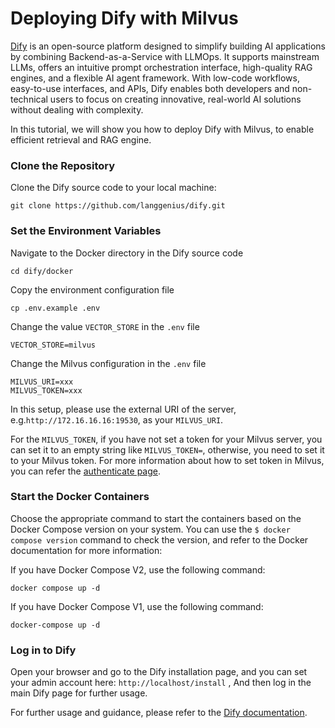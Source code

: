 # Deploying Dify with Milvus
[Dify](https://dify.ai/) is an open-source platform designed to simplify building AI applications by combining Backend-as-a-Service with LLMOps. It supports mainstream LLMs, offers an intuitive prompt orchestration interface, high-quality RAG engines, and a flexible AI agent framework. With low-code workflows, easy-to-use interfaces, and APIs, Dify enables both developers and non-technical users to focus on creating innovative, real-world AI solutions without dealing with complexity.

In this tutorial, we will show you how to deploy Dify with Milvus, to enable efficient retrieval and RAG engine.


### Clone the Repository
Clone the Dify source code to your local machine:


```shell
git clone https://github.com/langgenius/dify.git
```


### Set the Environment Variables
Navigate to the Docker directory in the Dify source code


```shell
cd dify/docker
```
Copy the environment configuration file


```shell
cp .env.example .env
```

Change the value `VECTOR_STORE` in the `.env` file 
```
VECTOR_STORE=milvus
```
Change the Milvus configuration in the `.env` file
```
MILVUS_URI=xxx
MILVUS_TOKEN=xxx
```

In this setup, please use the external URI of the server, e.g.`http://172.16.16.16:19530`, as your `MILVUS_URI`.

For the `MILVUS_TOKEN`, if you have not set a token for your Milvus server, you can set it to an empty string like `MILVUS_TOKEN=`, otherwise, you need to set it to your Milvus token. For more information about how to set token in Milvus, you can refer the [authenticate page](https://milvus.io/docs/authenticate.md?tab=docker#Update-user-password).

### Start the Docker Containers

Choose the appropriate command to start the containers based on the Docker Compose version on your system. You can use the `$ docker compose version` command to check the version, and refer to the Docker documentation for more information:

If you have Docker Compose V2, use the following command:


```shell
docker compose up -d
```
If you have Docker Compose V1, use the following command:


```shell
docker-compose up -d
```

### Log in to Dify
Open your browser and go to the Dify installation page, and you can set your admin account here:
`http://localhost/install` , 
And then log in the main Dify page for further usage.

For further usage and guidance, please refer to the [Dify documentation](https://docs.dify.ai/).